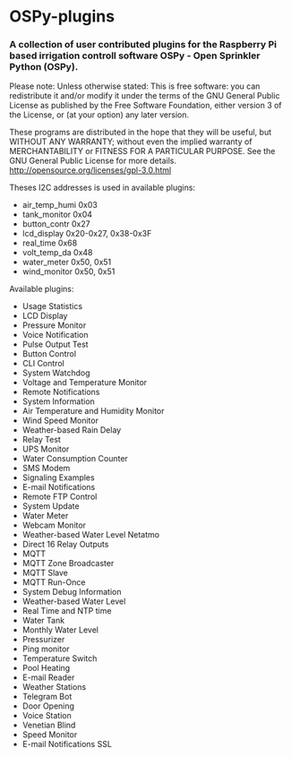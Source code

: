 # OSPy-plugins
### A collection of user contributed plugins for the Raspberry Pi based irrigation controll software OSPy - Open Sprinkler Python (OSPy).

Please note: Unless otherwise stated: This is free software: you can redistribute it and/or modify it under the terms of the GNU General Public License as published by the Free Software Foundation, either version 3 of the License, or (at your option) any later version.

These programs are distributed in the hope that they will be useful, but WITHOUT ANY WARRANTY; without even the implied warranty of MERCHANTABILITY or FITNESS FOR A PARTICULAR PURPOSE. See the GNU General Public License for more details. http://opensource.org/licenses/gpl-3.0.html

Theses I2C addresses is used in available plugins:
* air_temp_humi	0x03<br>
* tank_monitor 	0x04<br>
* button_contr	0x27<br>
* lcd_display 	0x20-0x27, 0x38-0x3F<br>
* real_time 	0x68<br>
* volt_temp_da 	0x48<br>
* water_meter 	0x50, 0x51<br>
* wind_monitor 	0x50, 0x51<br>

Available plugins:
* Usage Statistics  
* LCD Display  
* Pressure Monitor  
* Voice Notification  
* Pulse Output Test  
* Button Control  
* CLI Control  
* System Watchdog  
* Voltage and Temperature Monitor  
* Remote Notifications  
* System Information  
* Air Temperature and Humidity Monitor  
* Wind Speed Monitor  
* Weather-based Rain Delay  
* Relay Test  
* UPS Monitor  
* Water Consumption Counter  
* SMS Modem  
* Signaling Examples  
* E-mail Notifications  
* Remote FTP Control  
* System Update  
* Water Meter  
* Webcam Monitor  
* Weather-based Water Level Netatmo  
* Direct 16 Relay Outputs  
* MQTT  
* MQTT Zone Broadcaster  
* MQTT Slave  
* MQTT Run-Once  
* System Debug Information  
* Weather-based Water Level  
* Real Time and NTP time  
* Water Tank  
* Monthly Water Level  
* Pressurizer  
* Ping monitor  
* Temperature Switch  
* Pool Heating  
* E-mail Reader  
* Weather Stations  
* Telegram Bot  
* Door Opening  
* Voice Station  
* Venetian Blind
* Speed Monitor 
* E-mail Notifications SSL 